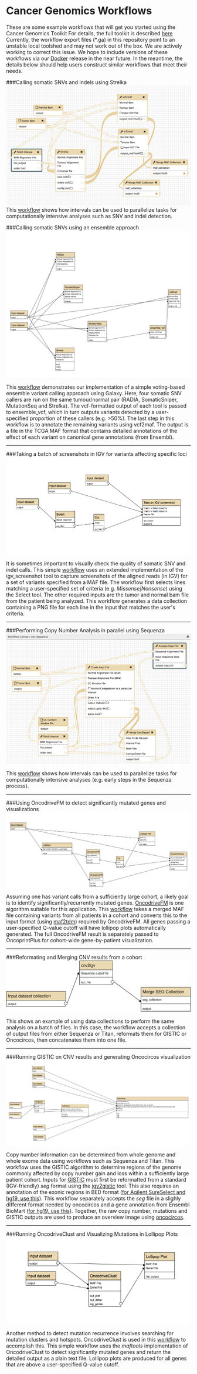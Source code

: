 # Cancer Genomics Workflows

These are some example workflows that will get you started using the Cancer Genomics Toolkit
For details, the full toolkit is described [here](http://biorxiv.org/content/early/2016/11/26/089631)
Currently, the workflow export files (\*.ga) in this repository point to an unstable local toolshed and may not work out of the box. We are actively working to correct this issue. We hope to include versions of these workflows via our [Docker](../docker/Dockerfile) release in the near future. In the meantime, the details below should help users construct similar workflows that meet their needs.

###Calling somatic SNVs and indels using Strelka
![ScreenShot](run_strelka.png)
This [workflow](Galaxy-Workflow-run_Strelka.ga) shows how intervals can be used to parallelize tasks for computationally intensive analyses such as SNV and indel detection. 

###Calling somatic SNVs using an ensemble approach
![ScreenShot](ensemble_caller_workflow.png)

This [workflow](Galaxy-Workflow-Ensemble_Variant_Caller.ga) demonstrates our implementation of a simple voting-based ensemble variant calling approach using Galaxy. Here, four somatic SNV callers are run on the same tumour/normal pair (RADIA, SomaticSniper, MutationSeq and Strelka). The vcf-formatted output of each tool is passed to ensemble_vcf, which in turn outputs variants detected by a user-specified proportion of these callers (e.g. >50%). The last step in this workflow is to annotate the remaining variants using vcf2maf. The output is a file in the TCGA MAF format that contains detailed annotations of the effect of each variant on canonical gene annotations (from Ensembl).

---

###Taking a batch of screenshots in IGV for variants affecting specific loci
![ScreenShot](igv_screenshot.png)

It is sometimes important to visually check the quality of somatic SNV and indel calls. This simple [workflow](Galaxy-Workflow-IGVScreenshotVariants.ga) uses an extended implementation of the igv_screenshot tool to capture screenshots of the aligned reads (in IGV) for a set of variants specified from a MAF file. The workflow first selects lines matching a user-specified set of criteria (e.g. *Missense|Nonsense*) using the Select tool. The other required inputs are the tumor and normal bam file from the patient being analyzed. This workflow generates a data collection containing a PNG file for each line in the input that matches the user's criteria.

---
###Performing Copy Number Analysis in parallel using Sequenza
![ScreenShot](run_sequenza.png)

This [workflow](Galaxy-Workflow-run_Sequenza.ga) shows how intervals can be used to parallelize tasks for computationally intensive analyses (e.g. early steps in the Sequenza process).

---

###Using OncodriveFM to detect significantly mutated genes and visualizations
![ScreenShot](oncodrivefm_gene_discovery.png)

Assuming one has variant calls from a sufficiently large cohort, a likely goal is to identify significantly/recurrently mutated genes. [OncodriveFM](https://testtoolshed.g2.bx.psu.edu/view/morinlab/oncodrivefm/97e99acadbaf) is one algorithm suitable for this application. This [workflow](Galaxy-Workflow-SignificantGeneDiscovery.ga) takes a merged MAF file containing variants from all patients in a cohort and converts this to the input format (using [maf2tdm](https://testtoolshed.g2.bx.psu.edu/view/morinlab/package_maf2tdm_1_0/fd09386ad95f)) required by OncodriveFM. All genes passing a user-specified Q-value cutoff will have lollipop plots automatically generated. The full OncodriveFM result is separately passed to OncoprintPlus for cohort-wide gene-by-patient visualization.

---
###Reformating and Merging CNV results from a cohort
![ScreenShot](merge_reformat_cnv.png)

This shows an example of using data collections to perform the same analysis on a batch of files. In this case, the workflow accepts a collection of output files from either Sequenza or Titan, reformats them for GISTIC or Oncocircos, then concatenates them into one file.

---

###Running GISTIC on CNV results and generating Oncocircos visualization
![ScreenShot](gistic_snv_workflow.png)

Copy number information can be determined from whole genome and whole exome data using workflows such as Sequenza and Titan. This workflow uses the GISTIC algorithm to determine regions of the genome commonly affected by copy number gain and loss within a sufficiently large patient cohort. Inputs for [GISTIC](https://testtoolshed.g2.bx.psu.edu/view/morinlab/gistic/d16928a77255) must first be reformatted from a standard (IGV-friendly) *seg* format using the [igv2gistic](https://testtoolshed.g2.bx.psu.edu/view/morinlab/igv2gistic/e4da94676cf8) tool. This also requires an annotation of the exonic regions in BED format ([for Agilent SureSelect and hg19, use this](./agilent_sureselect_all_exons_v5_and_utr.sort.merge.hg19.bed.gz)). This workflow separately accepts the *seg* file in a slighly different format needed by oncocircos and a gene annotation from Ensembl BioMart ([for hg19, use this](./hg19_genes_biomart.txt)). Together, the raw copy number, mutations and GISTIC outputs are used to produce an overview image using [oncocircos](https://testtoolshed.g2.bx.psu.edu/view/morinlab/oncocircos/417f984cd2e2). 

---

###Running OncodriveClust and Visualizing Mutations in Lollipop Plots
![ScreenShot](oncodriveclust_workflow.png)

Another method to detect mutation recurrence involves searching for mutation clusters and hotspots. OncodriveClust is used in this [workflow](Galaxy-Workflow-MutClusterDiscovery.ga) to accomplish this. This simple workflow uses the *maftools* implementation of OncodriveClust to detect significantly mutated genes and return the detailed output as a plain text file. Lollipop plots are produced for all genes that are above a user-specified Q-value cutoff.
